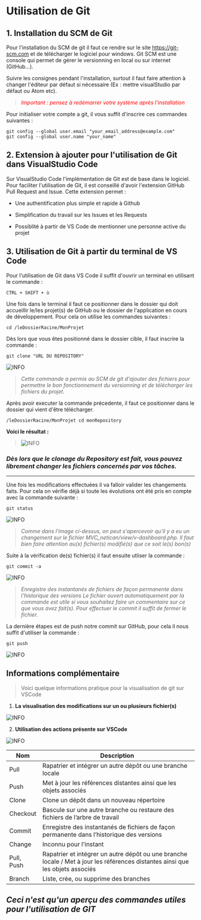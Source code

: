 # Utilisation de Git

## 1. **Installation du SCM de Git**

Pour l'installation du SCM de git il faut ce rendre sur le site <https://git-scm.com> et de télécharger le logiciel pour windows. Git SCM est une console qui permet de gérer le versionning en local ou sur internet (GitHub...).

Suivre les consignes pendant l'installation, surtout il faut faire attention à changer l'éditeur par défaut si nécessaire (Ex : mettre visualStudio par défaut ou Atom etc).

> <span style='color:red'> *Important : pensez à redémarrer votre système après l'installation* </span>

Pour initialiser votre compte a git, il vous suffit d'inscrire ces commandes suivantes :

    git config --global user.email "your_email_address@example.com"
    git config --global user.name "your_name"

## 2. **Extension à ajouter pour l'utilisation de Git dans VisualStudio Code**

Sur VisualStudio Code l'implémentation de Git est de base dans le logiciel. Pour faciliter l'utilisation de Git, il est conseillé d'avoir l'extension GitHub Pull Request and Issue. Cette extension permet :

* Une authentification plus simple et rapide à Github

* Simplification du travail sur les Issues et les Requests

* Possiblité à partir de VS Code de mentionner une personne active du projet

## 3. **Utilisation de Git à partir du terminal de VS Code**

Pour l'utilisation de Git dans VS Code il suffit d'ouvrir un terminal en utilisant le commande :

    CTRL + SHIFT + ù

Une fois dans le terminal il faut ce positionner dans le dossier qui doit accueillir le/les projet(s) de GitHub ou le dossier de l'application en cours de développement. Pour cela on utilise les commandes suivantes :

    cd /leDossierRacine/MonProjet

Dès lors que vous êtes positionné dans le dossier cible, il faut inscrire la commande :

    git clone "URL DU REPOSITORY"

![INFO](Capture.PNG)
> *Cette commande a permis au SCM de git d'ajouter des fichiers pour permettre le bon fonctionnement du versionning et de télécharger les fichiers du projet.*

Après avoir executer la commande précedente, il faut ce positionner dans le dossier qui vient d'être télécharger.

    /leDossierRacine/MonProjet cd monRepository

**Voici le résultat :**

> ![INFO](Capture1.PNG)

### *Dès lors que le clonage du Repository est fait, vous pouvez librement changer les fichiers concernés par vos tâches.*

---

Une fois les modifications effectuées il va falloir valider les changements faits. Pour cela on vérifie déjà si toute les évolutions ont été pris en compte avec la commande suivante :

    git status

![INFO](Capture2.PNG)

> *Comme dans l'image ci-dessus, on peut s'apercevoir qu'il y a eu un changement sur le fichier MVC_netican/view/v-dashboard.php. Il faut bien faire attention au(x) fichier(s) modifié(s) que ce soit le(s) bon(s)*

Suite à la vérification de(s) fichier(s) il faut ensuite utliser la commande :

    git commit -a

![INFO](Capture3.PNG)

> *Enregistre des instantanés de fichiers de façon permanente dans l'historique des versions*
> *Le fichier ouvert automatiquement par la commande est utile si vous souhaitez faire un commentaire sur ce que vous avez fait(s). Pour effectuer le commit il suffit de fermer le fichier.*

La dernière étapes est de push notre commit sur GitHub, pour cela il nous suffit d'utiliser la commande :

    git push

![INFO](Capture4.PNG)

## Informations complémentaire

> Voici quelque informations pratique pour la visualisation de git sur VSCode

1. **La visualisation des modifications sur un ou plusieurs fichier(s)**

![INFO](Capture5.PNG)

2. **Utilisation des actions présente sur VSCode**

![INFO](Capture6.PNG)


Nom | Description
--|--
Pull | Rapatrier et intégrer un autre dépôt ou une branche locale
Push | Met à jour les références distantes ainsi que les objets associés
Clone | Clone un dépôt dans un nouveau répertoire
Checkout | Bascule sur une autre branche ou restaure des fichiers de l’arbre de travail
Commit | Enregistre des instantanés de fichiers de façon permanente dans l’historique des versions
Change | Inconnu pour l'instant
Pull, Push | Rapatrier et intégrer un autre dépôt ou une branche locale / Met à jour les références distantes ainsi que les objets associés
Branch | Liste, crée, ou supprime des branches
## *Ceci n'est qu'un aperçu des commandes utiles pour l'utilisation de GIT*
